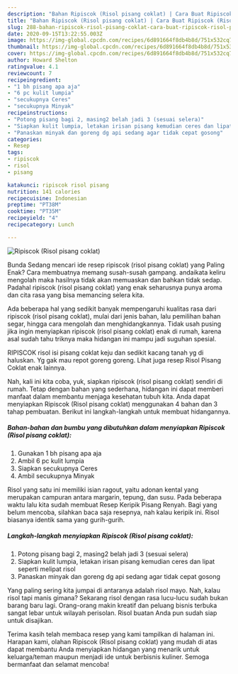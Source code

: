 ```yaml
---
description: "Bahan Ripiscok (Risol pisang coklat) | Cara Buat Ripiscok (Risol pisang coklat) Yang Sedap"
title: "Bahan Ripiscok (Risol pisang coklat) | Cara Buat Ripiscok (Risol pisang coklat) Yang Sedap"
slug: 288-bahan-ripiscok-risol-pisang-coklat-cara-buat-ripiscok-risol-pisang-coklat-yang-sedap
date: 2020-09-15T13:22:55.003Z
image: https://img-global.cpcdn.com/recipes/6d891664f8db4b8d/751x532cq70/ripiscok-risol-pisang-coklat-foto-resep-utama.jpg
thumbnail: https://img-global.cpcdn.com/recipes/6d891664f8db4b8d/751x532cq70/ripiscok-risol-pisang-coklat-foto-resep-utama.jpg
cover: https://img-global.cpcdn.com/recipes/6d891664f8db4b8d/751x532cq70/ripiscok-risol-pisang-coklat-foto-resep-utama.jpg
author: Howard Shelton
ratingvalue: 4.1
reviewcount: 7
recipeingredient:
- "1 bh pisang apa aja"
- "6 pc kulit lumpia"
- "secukupnya Ceres"
- "secukupnya Minyak"
recipeinstructions:
- "Potong pisang bagi 2, masing2 belah jadi 3 (sesuai selera)"
- "Siapkan kulit lumpia, letakan irisan pisang kemudian ceres dan lipat seperti melipat risol"
- "Panaskan minyak dan goreng dg api sedang agar tidak cepat gosong"
categories:
- Resep
tags:
- ripiscok
- risol
- pisang

katakunci: ripiscok risol pisang 
nutrition: 141 calories
recipecuisine: Indonesian
preptime: "PT38M"
cooktime: "PT35M"
recipeyield: "4"
recipecategory: Lunch

---
```



![Ripiscok (Risol pisang coklat)](https://img-global.cpcdn.com/recipes/6d891664f8db4b8d/751x532cq70/ripiscok-risol-pisang-coklat-foto-resep-utama.jpg)

Bunda Sedang mencari ide resep ripiscok (risol pisang coklat) yang Paling Enak? Cara membuatnya memang susah-susah gampang. andaikata keliru mengolah maka hasilnya tidak akan memuaskan dan bahkan tidak sedap. Padahal ripiscok (risol pisang coklat) yang enak seharusnya punya aroma dan cita rasa yang bisa memancing selera kita.

Ada beberapa hal yang sedikit banyak mempengaruhi kualitas rasa dari ripiscok (risol pisang coklat), mulai dari jenis bahan, lalu pemilihan bahan segar, hingga cara mengolah dan menghidangkannya. Tidak usah pusing jika ingin menyiapkan ripiscok (risol pisang coklat) enak di rumah, karena asal sudah tahu triknya maka hidangan ini mampu jadi suguhan spesial.

RIPISCOK risol isi pisang coklat keju dan sedikit kacang tanah yg di haluskan. Yg gak mau repot goreng goreng. Lihat juga resep Risol Pisang Coklat enak lainnya.


Nah, kali ini kita coba, yuk, siapkan ripiscok (risol pisang coklat) sendiri di rumah. Tetap dengan bahan yang sederhana, hidangan ini dapat memberi manfaat dalam membantu menjaga kesehatan tubuh kita. Anda dapat menyiapkan Ripiscok (Risol pisang coklat) menggunakan 4 bahan dan 3 tahap pembuatan. Berikut ini langkah-langkah untuk membuat hidangannya.

<!--inarticleads1-->

##### Bahan-bahan dan bumbu yang dibutuhkan dalam menyiapkan Ripiscok (Risol pisang coklat):

1. Gunakan 1 bh pisang apa aja
1. Ambil 6 pc kulit lumpia
1. Siapkan secukupnya Ceres
1. Ambil secukupnya Minyak


Risol yang satu ini memiliki isian ragout, yaitu adonan kental yang merupakan campuran antara margarin, tepung, dan susu. Pada beberapa waktu lalu kita sudah membuat Resep Keripik Pisang Renyah. Bagi yang belum mencoba, silahkan baca saja resepnya, nah kalau keripik ini. Risol biasanya identik sama yang gurih-gurih. 

<!--inarticleads2-->

##### Langkah-langkah menyiapkan Ripiscok (Risol pisang coklat):

1. Potong pisang bagi 2, masing2 belah jadi 3 (sesuai selera)
1. Siapkan kulit lumpia, letakan irisan pisang kemudian ceres dan lipat seperti melipat risol
1. Panaskan minyak dan goreng dg api sedang agar tidak cepat gosong


Yang paling sering kita jumpai di antaranya adalah risol mayo. Nah, kalau risol tapi manis gimana? Sekarang risol dengan rasa lucu-lucu sudah bukan barang baru lagi. Orang-orang makin kreatif dan peluang bisnis terbuka sangat lebar untuk wilayah perisolan. Risol buatan Anda pun sudah siap untuk disajikan. 

Terima kasih telah membaca resep yang kami tampilkan di halaman ini. Harapan kami, olahan Ripiscok (Risol pisang coklat) yang mudah di atas dapat membantu Anda menyiapkan hidangan yang menarik untuk keluarga/teman maupun menjadi ide untuk berbisnis kuliner. Semoga bermanfaat dan selamat mencoba!

